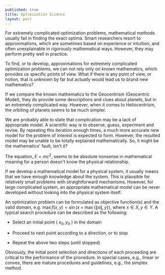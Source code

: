 ```yaml
---
published: true
title: Optimization Science
layout: post
---
```

For extremely complicated optimization problems, mathematical methods usually fail in finding the exact optima. Smart researchers resort to approximations, which are sometimes based on experience or intuition, and often unexplainable in rigorously mathematical ways. However, they may perform pretty well in practice.

To find, or to develop, approximations for extremely complicated optimization problems, we can not rely only on known mathematics, which provides us specific points of view. What if there is any point of view, or notion, that is unknown by far but actually would lead us to brand new mathematics?

If we compare the known mathematics to the Geocentrism (Geocentric Model), they do provide some descriptions and clues about planets, but in an extremely complicated way. However, when it comes to Heliocentrism, the orbiting of planets seems to be much simpler.

We are probably able to state that complication may be a lack of appropriate model. A scientific way is to observe, guess, experiment and revise. By repeating this iteration enough times, a much more accurate new model for the problem of interest is expected to form. However, the resulted model may be unable to be totally explained mathematically. So, it might be the mathematics' fault, isn't it?

The equation, $E=mc^{2}$, seems to be absolute nonsense in mathematical meaning for a person doesn't know the physical relationship. 

If we develop a mathematical model for a physical system, it usually means that we have enough knowledge about the system. This is plausible for relatively small problems with straightforward mechanisms. However, for large complicated system, an appropriate mathematical model can be never developed without looking into the physical system itself.

An optimization problem can be formulated as objective function(s) and the valid domain, e.g. $\max f(x,y)= \sin(x+\max\{\|x\|, y\})$, where $x\in X, y\in Y$. A typical search procedure can be described as the following:

* Select an initial point ( $x_{0}, y_{0}$ ) in the domain 

* Proceed to next point according to a direction, or to stop

* Repeat the above two steps (until stopped)


Obviously, the initial point selection and directions of each proceeding are critical to the performance of the procedure. In special cases, e.g., linear or convex, there are mature procedures and guidelines, e.g., the simplex method. 







